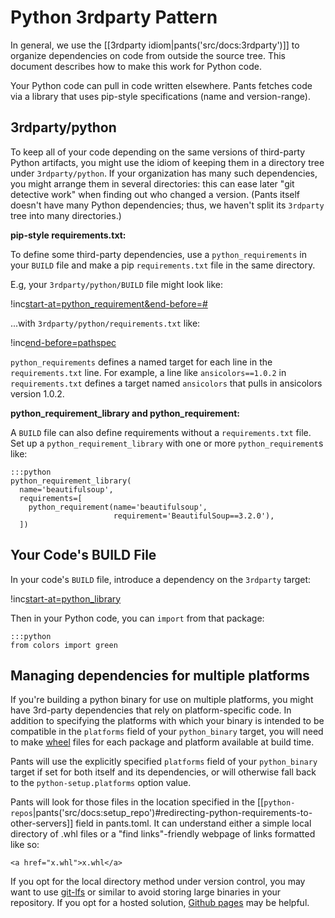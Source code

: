 Python 3rdparty Pattern
=======================

In general, we use the
[[3rdparty idiom|pants('src/docs:3rdparty')]] to organize
dependencies on code from outside the source tree. This document
describes how to make this work for Python code.

Your Python code can pull in code written elsewhere. Pants fetches code
via a library that uses pip-style specifications (name and
version-range).

3rdparty/python
---------------

To keep all of your code depending on the same versions of third-party
Python artifacts, you might use the idiom of keeping them in a directory
tree under `3rdparty/python`. If your organization has many such
dependencies, you might arrange them in several directories: this can
ease later "git detective work" when finding out who changed a version.
(Pants itself doesn't have many Python dependencies; thus, we haven't split its `3rdparty` tree
into many directories.)

**pip-style requirements.txt:**

To define some third-party dependencies, use a
<a pantsref="bdict_python_requirements">`python_requirements`</a> in your `BUILD`
file and make a pip `requirements.txt` file in the same directory.

E.g, your `3rdparty/python/BUILD` file might look like:

!inc[start-at=python_requirement&end-before=#](../../../../3rdparty/python/BUILD)

...with `3rdparty/python/requirements.txt` like:

!inc[end-before=pathspec](../../../../3rdparty/python/requirements.txt)

`python_requirements` defines a named target for each line in the
`requirements.txt` line. For example, a line like `ansicolors==1.0.2` in
`requirements.txt` defines a target named `ansicolors` that pulls in
ansicolors version 1.0.2.

**python\_requirement\_library and python\_requirement:**

A `BUILD` file can also define requirements without a `requirements.txt`
file. Set up a
<a pantsref="bdict_python_requirement_library">`python_requirement_library`</a>
with one or more
<a pantsref="bdict_python_requirement">`python_requirement`</a>s
like:

    :::python
    python_requirement_library(
      name='beautifulsoup',
      requirements=[
        python_requirement(name='beautifulsoup',
                           requirement='BeautifulSoup==3.2.0'),
      ])

Your Code's BUILD File
----------------------

In your code's `BUILD` file, introduce a dependency on the `3rdparty`
target:

!inc[start-at=python_library](hello/greet/BUILD)

Then in your Python code, you can `import` from that package:

    :::python
    from colors import green

Managing dependencies for multiple platforms
----------------------

If you're building a python binary for use on multiple platforms, you might have 3rd-party
dependencies that rely on platform-specific code. In addition to specifying the platforms
with which your binary is intended to be compatible in the `platforms` field of your
<a pantsref="bdict_python_binary">`python_binary`</a> target, you will need to make
<a href="https://pip.pypa.io/en/stable/reference/pip_wheel/">wheel</a> files for each package
and platform available at build time.

Pants will use the explicitly specified `platforms` field of your <a pantsref="bdict_python_binary">`python_binary`</a>
target if set for both itself and its dependencies, or will otherwise fall back to the `python-setup.platforms` option value.

Pants will look for those files in the location specified in the
[[`python-repos`|pants('src/docs:setup_repo')#redirecting-python-requirements-to-other-servers]] field
in pants.toml. It can understand either a simple local directory of .whl files or a "find links"-friendly
webpage of links formatted like so:

```
<a href="x.whl">x.whl</a>
```

If you opt for the local directory method under version control, you may want to use
<a href="https://git-lfs.github.com/">git-lfs</a> or similar to avoid storing large binaries in your
repository. If you opt for a hosted solution, <a href="https://pages.github.com/">Github pages</a> may
be helpful.
